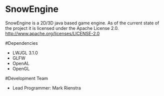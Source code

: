 # SnowEngine

SnowEngine is a 2D/3D java based game engine.
As of the current state of the project it is licensed under the Apache License 2.0.
http://www.apache.org/licenses/LICENSE-2.0

#Dependencies
* LWJGL 3.1.0
* GLFW
* OpenAL
* OpenGL

#Development Team
* Lead Programmer: Mark Rienstra
